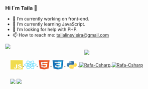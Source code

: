 ### Hi I´m Taila 👋

- 🔭 I’m currently working on front-end.
- 🌱 I’m currently learning JavaScript.
- 🤔 I’m looking for help with PHP.
- 📫 How to reach me: tailalinsvieira@gmail.com

<div align="center">
  <a href="https://github.com/Babybooandcat">
  <img height="150em" align="left" src="https://github-readme-stats.vercel.app/api?username=Babybooandcat&show_icons=true&theme=dracula&include_all_commits=true&count_private=true"/> <br>
  <img height="146em" align="center" src="https://github-readme-stats.vercel.app/api/top-langs/?username=Babybooandcat&layout=compact&langs_count=7&theme=dracula"/><br>
</div>

<div style="display: inline_block"><br>
  <img align="center" alt="Rafa-Js" height="30" width="40" src="https://raw.githubusercontent.com/devicons/devicon/master/icons/javascript/javascript-plain.svg">
  <img align="center" alt="Rafa-React" height="30" width="40" src="https://raw.githubusercontent.com/devicons/devicon/master/icons/react/react-original.svg">
  <img align="center" alt="Rafa-HTML" height="30" width="40" src="https://raw.githubusercontent.com/devicons/devicon/master/icons/html5/html5-original.svg">
  <img align="center" alt="Rafa-CSS" height="30" width="40" src="https://raw.githubusercontent.com/devicons/devicon/master/icons/css3/css3-original.svg">
  <img align="center" alt="Rafa-Python" height="30" width="40" src="https://raw.githubusercontent.com/devicons/devicon/master/icons/python/python-original.svg">
  <img align="center" alt="Rafa-Csharp" height="30" width="40" src="https://raw.githubusercontent.com/devicons/devicon/master/icons/c/csharp-original.svg">
  <img align="center" alt="Rafa-Csharp" height="30" width="40" src="https://raw.githubusercontent.com/devicons/devicon/master/icons/c++/csharp-original.svg">
</div>

  ##
 
<div> 
  <a href="https://instagram.com/tailalinsv" target="_blank"><img src="https://img.shields.io/badge/-Instagram-%23E4405F?style=for-the-badge&logo=instagram&logoColor=white" target="_blank"></a>
  <a href="https://www.linkedin.com/in/taíla-linhares-8b767a258" target="_blank"><img src="https://img.shields.io/badge/-LinkedIn-%230077B5?style=for-the-badge&logo=linkedin&logoColor=white" target="_blank"></a> 
  </div>
